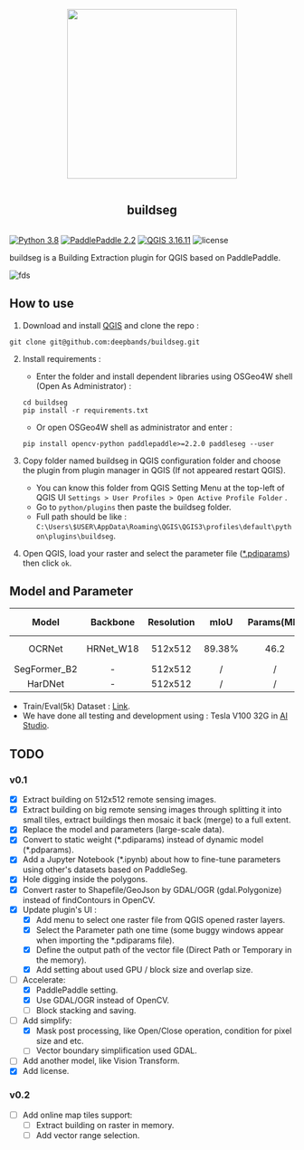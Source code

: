 <div align="center">
  <article style="display: flex; flex-direction: column; align-items: center; justify-content: center;">
      <p align="center"><img width="300" src="./docs/img/logo.png" /></p>
      <h1 style="width: 100%; text-align: center;">buildseg</h1>
  </article>
</div>

[![Python 3.8](https://img.shields.io/badge/python-3.8-yellow.svg)](https://www.python.org/downloads/release/python-380/) [![PaddlePaddle 2.2](https://img.shields.io/badge/paddlepaddle-2.2-blue.svg)](https://www.python.org/downloads/release/python-360/) [![QGIS 3.16.11](https://img.shields.io/badge/qgis-3.16.11-green.svg)](https://www.qgis.org/) ![license](https://img.shields.io/github/license/deepbands/buildseg)

buildseg is a Building Extraction plugin for QGIS based on PaddlePaddle.

![fds](https://user-images.githubusercontent.com/71769312/144746418-cdbb2d5a-32f8-49e3-bc42-d5d2d3e6810f.gif)

## How to use

1. Download and install [QGIS](https://www.qgis.org/en/site/) and clone the repo :
``` git
git clone git@github.com:deepbands/buildseg.git
```

2. Install requirements :
   - Enter the folder and install dependent libraries using OSGeo4W shell (Open As Administrator) :
   ``` shell
   cd buildseg
   pip install -r requirements.txt
   ```
   - Or open OSGeo4W shell as administrator and enter :
    ``` shell
    pip install opencv-python paddlepaddle>=2.2.0 paddleseg --user
    ```

3. Copy folder named buildseg in QGIS configuration folder and choose the plugin from plugin manager in QGIS (If not appeared restart QGIS).
   - You can know this folder from QGIS Setting Menu at the top-left of QGIS UI `Settings > User Profiles > Open Active Profile Folder` .
   - Go to `python/plugins` then paste the buildseg folder.
   - Full path should be like : `C:\Users\$USER\AppData\Roaming\QGIS\QGIS3\profiles\default\python\plugins\buildseg`.

4. Open QGIS, load your raster and select the parameter file ([*.pdiparams](https://cloud.a-boat.cn:2021/share/3xda5wmV)) then click `ok`. 

## Model and Parameter

|    Model     | Backbone  | Resolution |  mIoU  | Params(MB) | Inference Time(ms) |                            Links                             |
| :----------: | :-------: | :--------: | :----: | :--------: | :----------------: | :----------------------------------------------------------: |
|    OCRNet    | HRNet_W18 |  512x512   | 89.38% |    46.2    |         /          | [Static Weight](https://cloud.a-boat.cn:2021/share/ot6D3FyY) |
| SegFormer_B2 |     -     |  512x512   |   /    |     /      |         /          |                              /                               |
|   HarDNet    |     -     |  512x512   |   /    |     /      |         /          |                              /                               |

- Train/Eval(5k) Dataset : [Link](https://aistudio.baidu.com/aistudio/datasetdetail/102929).
- We have done all testing and development using : Tesla V100 32G in [AI Studio](https://aistudio.baidu.com/aistudio/index).

## TODO

### v0.1

- [x] Extract building on 512x512 remote sensing images.
- [x] Extract building on big remote sensing images through splitting it into small tiles, extract buildings then mosaic it back (merge) to a full extent.
- [x] Replace the model and parameters (large-scale data).
- [x] Convert to static weight (\*.pdiparams) instead of dynamic model (\*.pdparams).
- [x] Add a Jupyter Notebook (\*.ipynb) about how to fine-tune parameters using other's datasets based on  PaddleSeg.
- [x] Hole digging inside the polygons.
- [x] Convert raster to Shapefile/GeoJson by GDAL/OGR (gdal.Polygonize) instead of findContours in OpenCV.
- [x] Update plugin's UI :
    - [x] Add menu to select one raster file from QGIS opened raster layers.
    - [x] Select the Parameter path one time (some buggy windows appear when importing the \*.pdiparams file).
    - [x] Define the output path of the vector file (Direct Path or Temporary in the memory).
    - [x] Add setting about used GPU / block size and overlap size.
- [ ] Accelerate:
    - [x] PaddlePaddle setting.
    - [x] Use GDAL/OGR instead of OpenCV.
    - [ ] Block stacking and saving.
- [ ] Add simplify:
    - [x] Mask post processing, like Open/Close operation, condition for pixel size and etc.
    - [ ] Vector boundary simplification used GDAL.
- [ ] Add another model, like Vision Transform.
- [x] Add license.

### v0.2

- [ ] Add online map tiles support:
    - [ ] Extract building on raster in memory.
    - [ ] Add vector range selection.

